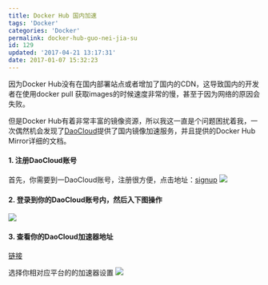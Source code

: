 ```yaml
---
title: Docker Hub 国内加速
tags: 'Docker'
categories: 'Docker'
permalink: docker-hub-guo-nei-jia-su
id: 129
updated: '2017-04-21 13:17:31'
date: 2017-01-07 15:32:23
---
```


因为Docker Hub没有在国内部署站点或者增加了国内的CDN，这导致国内的开发者在使用docker pull 获取images的时候速度非常的慢，甚至于因为网络的原因会失败。

但是Docker Hub有着非常丰富的镜像资源，所以我这一直是个问题困扰着我，一次偶然机会发现了[DaoCloud](https://www.daocloud.io)提供了国内镜像加速服务，并且提供的Docker Hub Mirror详细的文档。

#### 1. 注册DaoCloud账号
首先，你需要到一DaoCloud账号，注册很方便，点击地址：[signup](https://account.daocloud.io/signup)
![](https://samzong.oss-cn-shenzhen.aliyuncs.com/blog/o6wh3.jpg)

#### 2. 登录到你的DaoCloud账号内，然后入下图操作
![](https://samzong.oss-cn-shenzhen.aliyuncs.com/blog/n9mt7.jpg)

#### 3. 查看你的DaoCloud加速器地址
[链接](https://www.daocloud.io/mirror#accelerator-doc)

选择你相对应平台的的加速器设置
![](https://samzong.oss-cn-shenzhen.aliyuncs.com/blog/4wuea.jpg)
